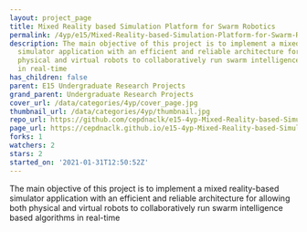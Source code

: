 ```yaml
---
layout: project_page
title: Mixed Reality based Simulation Platform for Swarm Robotics
permalink: /4yp/e15/Mixed-Reality-based-Simulation-Platform-for-Swarm-Robotics/
description: The main objective of this project is to implement a mixed reality-based
  simulator application with an efficient and reliable architecture for allowing both
  physical and virtual robots to collaboratively run swarm intelligence based algorithms
  in real-time
has_children: false
parent: E15 Undergraduate Research Projects
grand_parent: Undergraduate Research Projects
cover_url: /data/categories/4yp/cover_page.jpg
thumbnail_url: /data/categories/4yp/thumbnail.jpg
repo_url: https://github.com/cepdnaclk/e15-4yp-Mixed-Reality-based-Simulation-Platform-for-Swarm-Robotics
page_url: https://cepdnaclk.github.io/e15-4yp-Mixed-Reality-based-Simulation-Platform-for-Swarm-Robotics
forks: 1
watchers: 2
stars: 2
started_on: '2021-01-31T12:50:52Z'
---
```


The main objective of this project is to implement a mixed reality-based simulator application with an efficient and reliable architecture for allowing both physical and virtual robots to collaboratively run swarm intelligence based algorithms in real-time